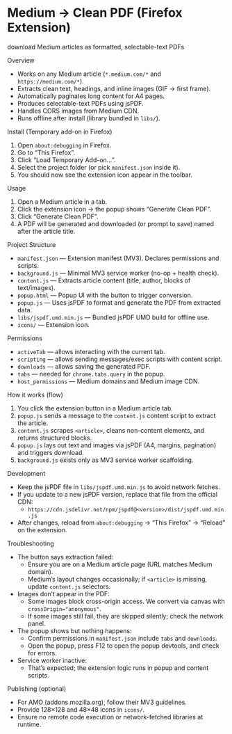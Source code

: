 # Medium → Clean PDF (Firefox Extension)
download Medium articles as formatted, selectable-text PDFs


Overview

- Works on any Medium article (`*.medium.com/*` and `https://medium.com/*`).
- Extracts clean text, headings, and inline images (GIF → first frame).
- Automatically paginates long content for A4 pages.
- Produces selectable-text PDFs using jsPDF.
- Handles CORS images from Medium CDN.
- Runs offline after install (library bundled in `libs/`).


Install (Temporary add-on in Firefox)

1. Open `about:debugging` in Firefox.
2. Go to “This Firefox”.
3. Click “Load Temporary Add-on…”.
4. Select the project folder (or pick `manifest.json` inside it).
5. You should now see the extension icon appear in the toolbar.


Usage

1. Open a Medium article in a tab.
2. Click the extension icon → the popup shows “Generate Clean PDF”.
3. Click “Generate Clean PDF”.
4. A PDF will be generated and downloaded (or prompt to save) named after the article title.


Project Structure

- `manifest.json` — Extension manifest (MV3). Declares permissions and scripts.
- `background.js` — Minimal MV3 service worker (no-op + health check).
- `content.js` — Extracts article content (title, author, blocks of text/images).
- `popup.html` — Popup UI with the button to trigger conversion.
- `popup.js` — Uses jsPDF to format and generate the PDF from extracted data.
- `libs/jspdf.umd.min.js` — Bundled jsPDF UMD build for offline use.
- `icons/` — Extension icon.


Permissions

- `activeTab` — allows interacting with the current tab.
- `scripting` — allows sending messages/exec scripts with content script.
- `downloads` — allows saving the generated PDF.
- `tabs` — needed for `chrome.tabs.query` in the popup.
- `host_permissions` — Medium domains and Medium image CDN.


How it works (flow)

1. You click the extension button in a Medium article tab.
2. `popup.js` sends a message to the `content.js` content script to extract the article.
3. `content.js` scrapes `<article>`, cleans non-content elements, and returns structured blocks.
4. `popup.js` lays out text and images via jsPDF (A4, margins, pagination) and triggers download.
5. `background.js` exists only as MV3 service worker scaffolding.


Development

- Keep the jsPDF file in `libs/jspdf.umd.min.js` to avoid network fetches.
- If you update to a new jsPDF version, replace that file from the official CDN:
  - `https://cdn.jsdelivr.net/npm/jspdf@<version>/dist/jspdf.umd.min.js`
- After changes, reload from `about:debugging` → “This Firefox” → “Reload” on the extension.


Troubleshooting

- The button says extraction failed:
  - Ensure you are on a Medium article page (URL matches Medium domain).
  - Medium’s layout changes occasionally; if `<article>` is missing, update `content.js` selectors.
- Images don’t appear in the PDF:
  - Some images block cross-origin access. We convert via canvas with `crossOrigin="anonymous"`.
  - If some images still fail, they are skipped silently; check the network panel.
- The popup shows but nothing happens:
  - Confirm permissions in `manifest.json` include `tabs` and `downloads`.
  - Open the popup, press F12 to open the popup devtools, and check for errors.
- Service worker inactive:
  - That’s expected; the extension logic runs in popup and content scripts.


Publishing (optional)

- For AMO (addons.mozilla.org), follow their MV3 guidelines.
- Provide 128×128 and 48×48 icons in `icons/`.
- Ensure no remote code execution or network-fetched libraries at runtime.

